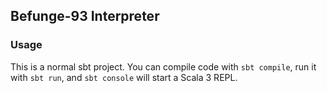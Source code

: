 ## Befunge-93 Interpreter

### Usage

This is a normal sbt project. You can compile code with `sbt compile`, run it with `sbt run`, and `sbt console` will start a Scala 3 REPL.

